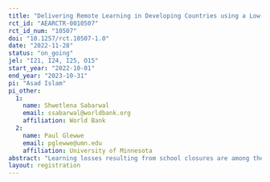 ```yaml
---
title: "Delivering Remote Learning in Developing Countries using a Low-Tech Solution"
rct_id: "AEARCTR-0010507"
rct_id_num: "10507"
doi: "10.1257/rct.10507-1.0"
date: "2022-11-28"
status: "on_going"
jel: "I21, I24, I25, O15"
start_year: "2022-10-01"
end_year: "2023-10-31"
pi: "Asad Islam"
pi_other:
  1:
    name: Shwetlena Sabarwal
    email: ssabarwal@worldbank.org
    affiliation: World Bank
  2:
    name: Paul Glewwe
    email: pglewwe@umn.edu
    affiliation: University of Minnesota
abstract: "Learning losses resulting from school closures are among the most severe global challenges to medium and long-term recovery from COVID-19. School closures in the first two years of the pandemic lasted roughly twice as long in developing countries compared with advanced economies. With the existing structural fault lines in its educational system, Nepal and Pakistan are two such countries staring at this catastrophe today after keeping their schools closed continuously for a long period of time. This challenge is more acute among candidates taking the end-of-secondary school exams. We have developed and adapted a set of audio lessons (podcasts) to be delivered via the Interactive Voice Response (IVR) system. IVR is an automated phone system technology that allows incoming callers to access information via a voice response system of pre-recorded messages without having to speak to an attendant (tutor), as well as to utilize menu options via keypad selection. The intervention will set up an IVR-based toll-free line to deliver English and Mathematics lessons to students who will take the SEE/SSC in 2024, (who will be in ninth grade during the intervention). There will be weekly lesson plans for both subjects (Mathematics and English) that will be accessible during the intervention period. The intervention will also address issues related to students’ educational aspirations and hope. In a separate treatment arm, students will also receive over-the-phone support from a tutor in addition to IVR-based intervention."
layout: registration
---
```



